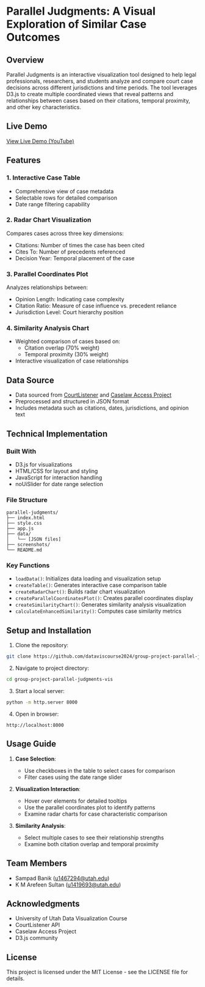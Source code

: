 # Parallel Judgments: A Visual Exploration of Similar Case Outcomes

## Overview
Parallel Judgments is an interactive visualization tool designed to help legal professionals, researchers, and students analyze and compare court case decisions across different jurisdictions and time periods. The tool leverages D3.js to create multiple coordinated views that reveal patterns and relationships between cases based on their citations, temporal proximity, and other key characteristics.

## Live Demo
[View Live Demo (YouTube)](https://youtu.be/5fxkzTyYewM)

## Features

### 1. Interactive Case Table
- Comprehensive view of case metadata
- Selectable rows for detailed comparison
- Date range filtering capability

### 2. Radar Chart Visualization
Compares cases across three key dimensions:
- Citations: Number of times the case has been cited
- Cites To: Number of precedents referenced
- Decision Year: Temporal placement of the case

### 3. Parallel Coordinates Plot
Analyzes relationships between:
- Opinion Length: Indicating case complexity
- Citation Ratio: Measure of case influence vs. precedent reliance
- Jurisdiction Level: Court hierarchy position

### 4. Similarity Analysis Chart
- Weighted comparison of cases based on:
  - Citation overlap (70% weight)
  - Temporal proximity (30% weight)
- Interactive visualization of case relationships

## Data Source
- Data sourced from [CourtListener](https://www.courtlistener.com/) and [Caselaw Access Project](https://case.law/)
- Preprocessed and structured in JSON format
- Includes metadata such as citations, dates, jurisdictions, and opinion text

## Technical Implementation

### Built With
- D3.js for visualizations
- HTML/CSS for layout and styling
- JavaScript for interaction handling
- noUiSlider for date range selection

### File Structure
```
parallel-judgments/
├── index.html
├── style.css
├── app.js
├── data/
│   └── [JSON files]
├── screenshots/
└── README.md
```

### Key Functions
- `loadData()`: Initializes data loading and visualization setup
- `createTable()`: Generates interactive case comparison table
- `createRadarChart()`: Builds radar chart visualization
- `createParallelCoordinatesPlot()`: Creates parallel coordinates display
- `createSimilarityChart()`: Generates similarity analysis visualization
- `calculateEnhancedSimilarity()`: Computes case similarity metrics

## Setup and Installation

1. Clone the repository:
```bash
git clone https://github.com/dataviscourse2024/group-project-parallel-judgments-vis.git
```

2. Navigate to project directory:
```bash
cd group-project-parallel-judgments-vis
```

3. Start a local server:
```bash
python -m http.server 8000
```

4. Open in browser:
```
http://localhost:8000
```

## Usage Guide

1. **Case Selection**:
   - Use checkboxes in the table to select cases for comparison
   - Filter cases using the date range slider

2. **Visualization Interaction**:
   - Hover over elements for detailed tooltips
   - Use the parallel coordinates plot to identify patterns
   - Examine radar charts for case characteristic comparison

3. **Similarity Analysis**:
   - Select multiple cases to see their relationship strengths
   - Examine both citation overlap and temporal proximity

## Team Members
- Sampad Banik (u1467294@utah.edu)
- K M Arefeen Sultan (u1419693@utah.edu)

## Acknowledgments
- University of Utah Data Visualization Course
- CourtListener API
- Caselaw Access Project
- D3.js community

## License
This project is licensed under the MIT License - see the LICENSE file for details.